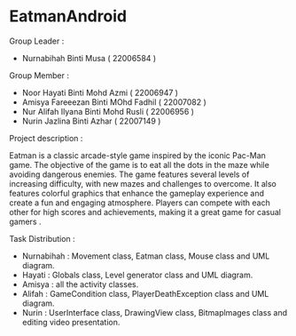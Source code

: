 # EatmanAndroid

Group Leader : 

- Nurnabihah Binti Musa ( 22006584 )

Group Member :

- Noor Hayati Binti Mohd Azmi ( 22006947 )
- Amisya Fareeezan Binti MOhd Fadhil ( 22007082 )
- Nur Alifah Ilyana Binti Mohd Rusli ( 22006956 )
- Nurin Jazlina Binti Azhar ( 22007149 )



Project description :

Eatman is a classic arcade-style game inspired by the iconic Pac-Man game. 
The objective of the game is to eat all the dots in the maze while avoiding dangerous enemies. 
The game features several levels of increasing difficulty, with new mazes and challenges to overcome. 
It also features colorful graphics that enhance the gameplay experience and create a fun and engaging atmosphere. 
Players can compete with each other for high scores and achievements, making it a great game for casual gamers .



Task Distribution : 

- Nurnabihah : Movement class, Eatman class, Mouse class and UML diagram. 
- Hayati     : Globals class, Level generator class and UML diagram.               
- Amisya     : all the activity classes.      
- Alifah     : GameCondition class, PlayerDeathException class and UML diagram.              
- Nurin      : UserInterface class, DrawingView class, Bitmaplmages class and editing video presentation. 
